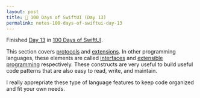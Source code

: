 ```yaml
---
layout: post
title: 📔 100 Days of SwiftUI (Day 13)
permalink: notes-100-days-of-swiftui-day-13
---
```


Finished [Day 13](https://www.hackingwithswift.com/100/swiftui/13) in [100 Days of SwiftUI](https://www.hackingwithswift.com/100/swiftui).

This section covers [protocols](https://docs.swift.org/swift-book/documentation/the-swift-programming-language/protocols/) and [extensions](https://docs.swift.org/swift-book/documentation/the-swift-programming-language/extensions/). In other programming languages, these elements are called [interfaces](https://en.wikipedia.org/wiki/Interface_(object-oriented_programming)) and [extensible programming](https://en.wikipedia.org/wiki/Extensible_programming) respectively. These constructs are very useful to build useful code patterns that are also easy to read, write, and maintain.

I really apprepriate these type of language features to keep code organized and fit your own needs.
